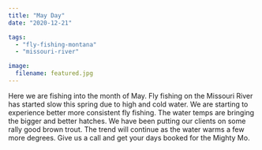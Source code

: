 ```yaml
---
title: "May Day"
date: "2020-12-21"

tags:
  - "fly-fishing-montana"
  - "missouri-river"

image:
  filename: featured.jpg
---
```


Here we are fishing into the month of May. Fly fishing on the Missouri River has started slow this spring due to high and cold water. We are starting to experience better more consistent fly fishing. The water temps are bringing the bigger and better hatches. We have been putting our clients on some rally good brown trout. The trend will continue as the water warms a few more degrees. Give us a call and get your days booked for the Mighty Mo.
